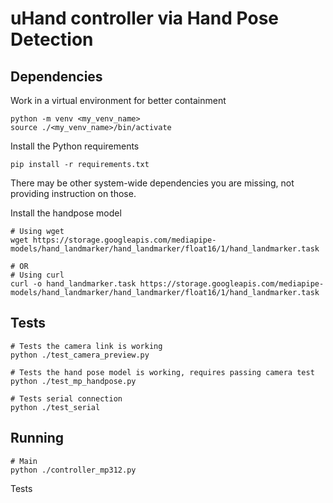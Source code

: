 
# uHand controller via Hand Pose Detection

## Dependencies

Work in a virtual environment for better containment

```
python -m venv <my_venv_name>
source ./<my_venv_name>/bin/activate
```

Install the Python requirements
```
pip install -r requirements.txt
```

There may be other system-wide dependencies you are missing, not providing instruction on those.

Install the handpose model
```
# Using wget
wget https://storage.googleapis.com/mediapipe-models/hand_landmarker/hand_landmarker/float16/1/hand_landmarker.task

# OR
# Using curl
curl -o hand_landmarker.task https://storage.googleapis.com/mediapipe-models/hand_landmarker/hand_landmarker/float16/1/hand_landmarker.task
```

## Tests
```
# Tests the camera link is working
python ./test_camera_preview.py

# Tests the hand pose model is working, requires passing camera test
python ./test_mp_handpose.py

# Tests serial connection
python ./test_serial
```

## Running
```
# Main
python ./controller_mp312.py
```

Tests
